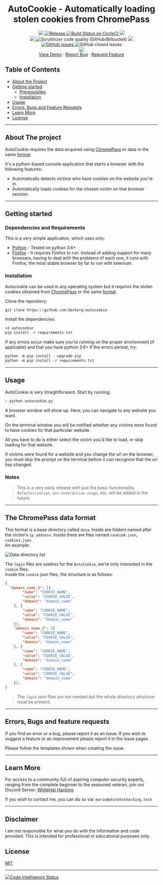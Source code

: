 <h1 align='center'>AutoCookie - Automatically loading stolen cookies from ChromePass</h1>
<p align="center">	
    <img src="https://img.shields.io/badge/Platform-Windows-green" />
	<a href="https://github.com/darkarp/autocookie/releases/latest">
	<img src="https://img.shields.io/github/v/release/darkarp/autocookie" alt="Release" />
	</a>
  <a href="#">
    <img src="https://img.shields.io/badge/build-passing-green" alt="Build Status on CircleCI" />
	</a>
    <img src="https://img.shields.io/maintenance/yes/2021" />
	</br>
  
  <a href="https://github.com/darkarp/autocookie/commits/master">
    <img src="https://img.shields.io/github/last-commit/darkarp/autocookie" />
  </a>
  <img alt="Scrutinizer code quality (GitHub/Bitbucket)" src="https://img.shields.io/scrutinizer/quality/g/darkarp/autocookie?style=flat">
  <a href="https://github.com/darkarp/autocookie/blob/master/LICENSE">
    <img src="http://img.shields.io/github/license/darkarp/autocookie" />
  </a>
  </br>
  <a href="https://github.com/darkarp/autocookie/issues?q=is%3Aopen+is%3Aissue">
	<img alt="GitHub issues" src="https://img.shields.io/github/issues/darkarp/autocookie">
</a
<a href="https://github.com/darkarp/autocookie/issues?q=is%3Aissue+is%3Aclosed">
	<img alt="GitHub closed issues" src="https://img.shields.io/github/issues-closed/darkarp/autocookie">
</a>
</br>
  <a href="https://discord.gg/beczNYP">
    <img src="https://img.shields.io/badge/discord-join-7289DA.svg?logo=discord&longCache=true&style=flat" />
  </a>
  </br>
    <a href="https://i.imgur.com/qaa1BSP.gif" target="_blank">View Demo</a>
    ·
    <a href="https://github.com/darkarp/autocookie/issues/new?assignees=&labels=&template=bug_report.md&title=">Report Bug</a>
    ·
    <a href="https://github.com/darkarp/autocookie/issues/new?assignees=&labels=&template=feature_request.md&title=">Request Feature</a>
  </p>  
  
  
<!-- TABLE OF CONTENTS -->
## Table of Contents

* [About the Project](#about-the-project)  
* [Getting started](#getting-started)
  * [Prerequisites](#dependencies-and-requirements)
  * [Installation](#installation)
* [Usage](#usage)
* [Errors, Bugs and Feature Requests](#errors-bugs-and-feature-requests)
* [Learn More](#learn-more)
* [License](#license)
---
## About The project
AutoCookie requires the data acquired using [ChromePass](https://github.com/darkarp/chromepass) or data in the same [format](#the-chromepass-data-format).  


It's a python-based console application that starts a browser with the following features:

  - Automatically detects victims who have cookies on the website you're in.
  - Automatically loads cookies for the chosen victim on that browser session.

---

## Getting started

### Dependencies and Requirements

This is a very simple application, which uses only:

* [Python] - Tested on python 3.6+
* [Firefox] - It requires Firefox to run. Instead of adding support for many browsers, having to deal with the problems of each one, it runs with Firefox, the most stable browser by far to run with selenium.

### Installation

Autocookie can be used in any operating system but it requires the stolen cookies obtained from [ChromePass](https://github.com/darkarp/chromepass) or the same [format](#the-chromepass-data-format).



Clone the repository:
```powershell
git clone https://github.com/darkarp/autocookie
```

Install the dependencies:

```powershell
cd autocookie
pip install -r requirements.txt
```

If any errors occur make sure you're running on the proper environment (if applcable) and that you have python 3.6+
If the errors persist, try:
```powershell
python -m pip install --upgrade pip
python -m pip install -r requirements.txt
```  

---

## Usage

AutoCookie is very straightforward. Start by running:
```powershell
> python autocookie.py
```
A browser window will show up. Here, you can navigate to any website you want.  

On the terminal window you will be notified whether any victims were found to have cookies for that particular website.  

All you have to do is either select the victim you'd like to load, or skip loading for that website.

If victims were found for a website and you change the url on the browser, you must skip the prompt on the terminal before it can recognize that the url has changed.

### Notes
>This is a very early release with just the basic functionality.    
`Refactorization`, `non-interactive usage`, etc. will be added in the future. 
  
---  

## The ChromePass data format
This format is a base directory called `data`. Inside are folders named after the victim's `ip_address`. Inside there are files named `cookie0.json`, `cookie1.json`.  
An example:  

![Data directory list](https://i.imgur.com/j7fwj5A.png)  

The `login` files are useless for the `AutoCookie`, we're only interested in the `cookie` files.  
Inside the `cookie` json files, the structure is as follows:
```json
{
  "domain_name_1": [{
        "name": "COOKIE_NAME",
        "value": "COOKIE_VALUE",
        "domain": "domain_name"
    }, {
        "name": "COOKIE_NAME",
        "value": "COOKIE_VALUE",
        "domain": "domain_name"
    }],
    "domain_name_2": [{
        "name": "COOKIE_NAME",
        "value": "COOKIE_VALUE",
        "domain": "domain_name"
    }, {
        "name": "COOKIE_NAME",
        "value": "COOKIE_VALUE",
        "domain": "domain_name"
    }, {
        "name": "COOKIE_NAME",
        "value": "COOKIE_VALUE",
        "domain": "domain_name"
    }],
}
```
>The `login` json files are not needed but the whole directory structure must be present.
---
 
## Errors, Bugs and feature requests

If you find an error or a bug, please report it as an issue.
If you wish to suggest a feature or an improvement please report it in the issue pages.

Please follow the templates shown when creating the issue.  

---

## Learn More

For access to a community full of aspiring computer security experts, ranging from the complete beginner to the seasoned veteran,
join our Discord Server: [WhiteHat Hacking](https://discord.gg/beczNYP)

If you wish to contact me, you can do so via: `mario@whitehathacking.tech` 

---

## Disclaimer
I am not responsible for what you do with the information and code provided. This is intended for professional or educational purposes only.

## License
<a href="https://github.com/darkarp/autocookie/blob/master/LICENSE"> MIT </a>
  
---
[Python]: <https://www.python.org/downloads/>
[Firefox]: <https://www.mozilla.org/en-US/firefox/new/>
[![Code Intelligence Status](https://scrutinizer-ci.com/g/darkarp/autocookie/badges/code-intelligence.svg?b=main)](https://scrutinizer-ci.com/code-intelligence)